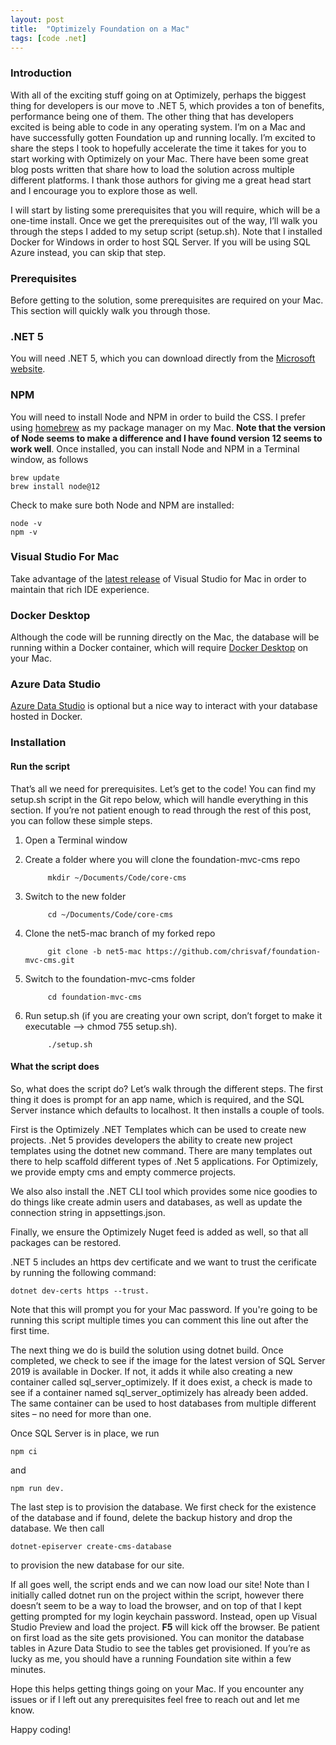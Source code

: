 ```yaml
---
layout: post
title:  "Optimizely Foundation on a Mac"
tags: [code .net]
---
```


### Introduction

With all of the exciting stuff going on at Optimizely, perhaps the biggest thing for developers is our move to .NET 5, which provides a ton of benefits, performance being one of them.  The other thing that has developers excited is being able to code in any operating system.  I’m on a Mac and have successfully gotten Foundation up and running locally.  I’m excited to share the steps I took to hopefully accelerate the time it takes for you to start working with Optimizely on your Mac.  There have been some great blog posts written that share how to load the solution across multiple different platforms.  I thank those authors for giving me a great head start and I encourage you to explore those as well.

I will start by listing some prerequisites that you will require, which will be a one-time install.  Once we get the prerequisites out of the way, I’ll walk you through the steps I added to my setup script (setup.sh).  Note that I installed Docker for Windows in order to host SQL Server.  If you will be using SQL Azure instead, you can skip that step.

### Prerequisites
Before getting to the solution, some prerequisites are required on your Mac. This section will quickly walk you through those.

### .NET 5
You will need .NET 5, which you can download directly from the [Microsoft website](https://web.archive.org/web/20220703115658/https://dotnet.microsoft.com/download/dotnet/5.0).

### NPM
You will need to install Node and NPM in order to build the CSS.  I prefer using [homebrew](https://web.archive.org/web/20220703115658/https://brew.sh/) as my package manager on my Mac. **Note that the version of Node seems to make a difference and I have found version 12 seems to work well**. Once installed, you can install Node and NPM in a Terminal window, as follows

    brew update
    brew install node@12
    
Check to make sure both Node and NPM are installed:

    node -v
    npm -v

### Visual Studio For Mac
Take advantage of the [latest release](https://web.archive.org/web/20220703115658/https://visualstudio.microsoft.com/vs/mac/preview/) of Visual Studio for Mac in order to maintain that rich IDE experience.

### Docker Desktop
Although the code will be running directly on the Mac, the database will be running within a Docker container, which will require [Docker Desktop](https://web.archive.org/web/20220703115658/https://docs.docker.com/desktop/mac/install/) on your Mac.

### Azure Data Studio
[Azure Data Studio](https://web.archive.org/web/20220703115658/https://docs.microsoft.com/en-us/sql/azure-data-studio/download-azure-data-studio?view=sql-server-ver15) is optional but a nice way to interact with your database hosted in Docker.

### Installation
#### Run the script
That’s all we need for prerequisites.  Let’s get to the code!  You can find my setup.sh script in the Git repo below, which will handle everything in this section.  If you’re not patient enough to read through the rest of this post, you can follow these simple steps.

1. Open a Terminal window
2. Create a folder where you will clone the foundation-mvc-cms repo
            
            mkdir ~/Documents/Code/core-cms
            
3. Switch to the new folder

            cd ~/Documents/Code/core-cms

4. Clone the net5-mac branch of my forked repo

            git clone -b net5-mac https://github.com/chrisvaf/foundation-mvc-cms.git
            
5. Switch to the foundation-mvc-cms folder

            cd foundation-mvc-cms
            
6. Run setup.sh (if you are creating your own script, don’t forget to make it executable --> chmod 755 setup.sh).

            ./setup.sh

#### What the script does
So, what does the script do?  Let’s walk through the different steps.  The first thing it does is prompt for an app name, which is required, and the SQL Server instance which defaults to localhost.  It then installs a couple of tools.  

First is the Optimizely .NET Templates which can be used to create new projects.  .Net 5 provides developers the ability to create new project templates using the dotnet new command.  There are many templates out there to help scaffold different types of .Net 5 applications.  For Optimizely, we provide empty cms and empty commerce projects.

We also also install the .NET CLI tool which provides some nice goodies to do things like create admin users and databases, as well as update the connection string in appsettings.json.  

Finally, we ensure the Optimizely Nuget feed is added as well, so that all packages can be restored.

.NET 5 includes an https dev certificate and we want to trust the cerificate by running the following command:

    dotnet dev-certs https --trust.  
    
Note that this will prompt you for your Mac password.  If you're going to be running this script multiple times you can comment this line out after the first time.

The next thing we do is build the solution using dotnet build.  Once completed, we check to see if the image for the latest version of SQL Server 2019 is available in Docker.  If not, it adds it while also creating a new container called sql_server_optimizely. If it does exist, a check is made to see if a container named sql_server_optimizely has already been added.  The same container can be used to host databases from multiple different sites – no need for more than one.

Once SQL Server is in place, we run 

    npm ci 
    
and 
    
    npm run dev.

The last step is to provision the database.  We first check for the existence of the database and if found, delete the backup history and drop the database.  We then call 

    dotnet-episerver create-cms-database 
    
to provision the new database for our site.

If all goes well, the script ends and we can now load our site!  Note than I initially called dotnet run on the project within the script, however there doesn’t seem to be a way to load the browser, and on top of that I kept getting prompted for my login keychain password.  Instead, open up Visual Studio Preview and load the project.  **F5** will kick off the browser.  Be patient on first load as the site gets provisioned.  You can monitor the database tables in Azure Data Studio to see the tables get provisioned.  If you’re as lucky as me, you should have a running Foundation site within a few minutes.

Hope this helps getting things going on your Mac.  If you encounter any issues or if I left out any prerequisites feel free to reach out and let me know.

Happy coding!

